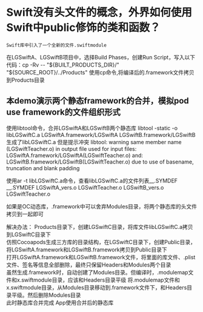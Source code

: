 #  Swift没有头⽂件的概念，外界如何使⽤Swift中public修饰的类和函数？
    Swift库中引⼊了⼀个全新的⽂件.swiftmodule  

在LGSwiftA、LGSwiftB项目中，选择Build Phases，创建Run Script，写入以下代码：cp -Rv -- "${BUILT_PRODUCTS_DIR}/" "${SOURCE_ROOT}/../Products"
使用cp命令,将编译后的.framework文件拷贝到Products目录

## 本demo演示两个静态framework的合并，模拟pod use framework的文件组织形式

使用libtool命令，合并LGSwiftA和LGSwiftB两个静态库
libtool -static -o libLGSwiftC.a LGSwiftA.framework/LGSwiftA LGSwiftB.framework/LGSwiftB
生成了libLGSwiftC.a 但是提示冲突
libtool: warning same member name (LGSwiftTeacher.o) in output file used for input files: LGSwiftA.framework/LGSwiftA(LGSwiftTeacher.o) and: LGSwiftB.framework/LGSwiftB(LGSwiftTeacher.o) due to use of basename, truncation and blank padding

使用ar -t libLGSwiftC.a命令，查看libLGSwiftC.a的文件列表__.SYMDEF
__.SYMDEF
LGSwiftA_vers.o
LGSwiftTeacher.o
LGSwiftB_vers.o
LGSwiftTeacher.o

如果是OC动态库，.framework中可以舍弃Modules目录，将两个静态库的头文件拷贝到一起即可

解决办法：
Products目录下，创建LGSwiftC目录，将库文件libLGSwiftC.a拷贝到LGSwiftC目录下  
仿照Cocoapods生成三方库的目录结构，在LGSwiftC目录下，创建Public目录，将LGSwiftA.framework和LGSwiftB.framework拷贝到Public目录下  
打开LGSwiftA.framework和LGSwiftB.framework文件，将里面的库文件、.plist文件、签名等信息全部删除，最终只保留Headers和Modules两个目录  
虽然生成.framework时，自动创建了Modules目录。但编译时，.modulemap文件和x.swiftmodule目录，应该和Headers目录平级
将.modulemap文件和x.swiftmodule目录，从Modules目录移动到.framework文件下，和Headers目录平级。然后删除Modules目录  
此时静态库合并完成
App使用合并后的静态库
